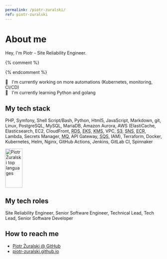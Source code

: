 ```yaml
---
permalink: /piotr-zuralski/
ref: piotr-zuralski
---
```


# About me

Hey, I'm Piotr - Site Reliability Engineer.

{% comment %}
<!--
**piotr-zuralski/piotr-zuralski** is a ✨ _special_ ✨ repository because its `README.md` (this file) appears on your GitHub profile.
Here are some ideas to get you started:
- 🔭 I’m currently working on ...
- 🌱 I’m currently learning ...
- 👯 I’m looking to collaborate on ...
- 🤔 I’m looking for help with ...
- 💬 Ask me about ...
- 📫 How to reach me: ...
- 😄 Pronouns: ...
- ⚡ Fun fact: ... 
-->
{% endcomment %}

🔭  &nbsp; I'm currently working on more automations (Kubernetes, monitoring, CI/CD)<br>
🌱  &nbsp; I'm currently learning Python and golang<br>

## My tech stack

PHP, Symfony, Shell Script/Bash, Python, Html5, JavaScript, Markdown, git, Linux, PostgreSQL, MySQL, MariaDB, Amazon Aurora, AWS (ElastiCache, Elasticsearch, EC2, CloudFront, <abbr title="Relational Database Service">RDS</abbr>, <abbr title="Elastic Kubernetes Service">EKS</abbr>, <abbr title="Key Management Service">KMS</abbr>, VPC, <abbr title="Simple Storage Service">S3</abbr>, <abbr title="Simple Notification Service">SNS</abbr>, <abbr title="Elastic Container Registry">ECR</abbr>, Lambda, Secrets Manager, <abbr title="Message Queue broker">MQ</abbr>, API Gateway, <abbr title="Simple Queue Service">SQS</abbr>, IAM), Terraform, Docker, Kubernetes, Helm, Nginx, GitHub Actions, Jenkins, GitLab CI, Spinnaker

<a href="#"><img src="https://github-readme-stats.vercel.app/api/top-langs/?username=piotr-zuralski&layout=compact&theme=dark" alt="Piotr Żuralski top languages" height="125px" width="33%" /></a>

<!-- 
<a href="#"><img src="https://github-readme-stats.vercel.app/api?username=piotr-zuralski&show_icons=true&theme=gotham" alt="Piotr Żuralski contributions stats" height="125px" width="33%" /></a> 
<a href="#"><img src="https://github-readme-streak-stats.herokuapp.com/?user=piotr-zuralski&theme=dark" alt="Piotr Żuralski contributions stats" height="125px" width="33%" /></a>
-->

## My tech roles

Site Reliability Engineer, Senior Software Engineer, Technical Lead, Tech Lead, Senior Software Developer

## How to reach me

- [Piotr Żuralski @ GitHub](https://github.com/piotr-zuralski)
- [piotr-zuralski.github.io](https://piotr-zuralski.github.io/)
